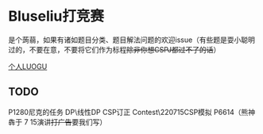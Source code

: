 # Bluseliu打竞赛
是个蒟蒻，如果有诸如题目分类、题目解法问题的欢迎issue（有些题是耍小聪明过的，不要在意，不要将它们作为标程~~除非你想CSPJ都过不了的话~~）

[个人LUOGU](https://www.luogu.com.cn/user/601999)

## TODO
P1280尼克的任务 DP\线性DP
CSP订正 Contest\220715CSP模拟
P6614（熊神犇于 7 15演讲~~打广告~~要我们写）